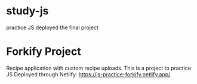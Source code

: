 # study-js
practice JS
deployed the final project

# Forkify Project
Recipe application with custom recipe uploads.
This is a project to practice JS
Deployed through Netlify: https://js-practice-forkify.netlify.app/
